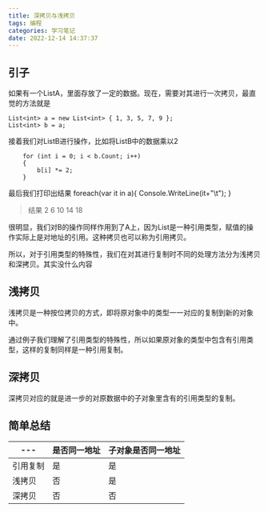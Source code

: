 ```yaml
---
title: 深拷贝与浅拷贝
tags: 编程
categories: 学习笔记
date: 2022-12-14 14:37:37
---
```

## 引子
如果有一个ListA，里面存放了一定的数据。现在，需要对其进行一次拷贝，最直觉的方法就是

    List<int> a = new List<int> { 1, 3, 5, 7, 9 };
    List<int> b = a;

接着我们对ListB进行操作，比如将ListB中的数据乘以2

        for (int i = 0; i < b.Count; i++)
        {
            b[i] *= 2;
        }

最后我们打印出结果
        foreach(var it in a){
               Console.WriteLine(it+"\t");
        }

>结果   2       6       10      14      18

很明显，我们对B的操作同样作用到了A上，因为List是一种引用类型，赋值的操作实际上是对地址的引用。这种拷贝也可以称为引用拷贝。

所以，对于引用类型的特殊性，我们在对其进行复制时不同的处理方法分为浅拷贝和深拷贝。<span class="heimu">其实没什么内容</span>

## 浅拷贝

浅拷贝是一种按位拷贝的方式，即将原对象中的类型一一对应的复制到新的对象中。

通过例子我们理解了引用类型的特殊性，所以如果原对象的类型中包含有引用类型，这样的复制同样是一种引用复制。

## 深拷贝

深拷贝对应的就是进一步的对原数据中的子对象里含有的引用类型的复制。

## 简单总结
|---|是否同一地址|子对象是否同一地址|
|---|---|---|
|引用复制|是|是|
|浅拷贝|否|是|
深拷贝|否|否|

